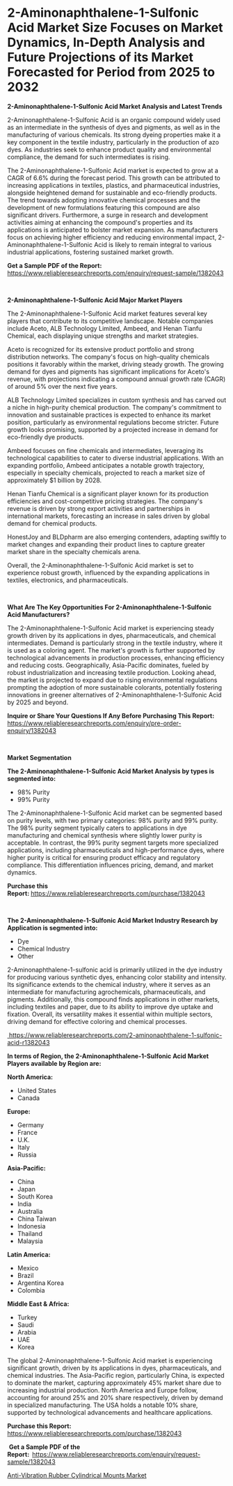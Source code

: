<p><h1>2-Aminonaphthalene-1-Sulfonic Acid Market Size Focuses on Market Dynamics, In-Depth Analysis and Future Projections of its Market Forecasted for Period from 2025 to 2032</h1></p><p><strong>2-Aminonaphthalene-1-Sulfonic Acid Market Analysis and Latest Trends</strong></p>
<p><p>2-Aminonaphthalene-1-Sulfonic Acid is an organic compound widely used as an intermediate in the synthesis of dyes and pigments, as well as in the manufacturing of various chemicals. Its strong dyeing properties make it a key component in the textile industry, particularly in the production of azo dyes. As industries seek to enhance product quality and environmental compliance, the demand for such intermediates is rising.</p><p>The 2-Aminonaphthalene-1-Sulfonic Acid market is expected to grow at a CAGR of 6.6% during the forecast period. This growth can be attributed to increasing applications in textiles, plastics, and pharmaceutical industries, alongside heightened demand for sustainable and eco-friendly products. The trend towards adopting innovative chemical processes and the development of new formulations featuring this compound are also significant drivers. Furthermore, a surge in research and development activities aiming at enhancing the compound's properties and its applications is anticipated to bolster market expansion. As manufacturers focus on achieving higher efficiency and reducing environmental impact, 2-Aminonaphthalene-1-Sulfonic Acid is likely to remain integral to various industrial applications, fostering sustained market growth.</p></p>
<p><strong>Get a Sample PDF of the Report:&nbsp;</strong> <a href="https://www.reliableresearchreports.com/enquiry/request-sample/1382043?utm_campaign=3323&utm_medium=2&utm_source=Github&utm_content=ia&utm_term=02042025&utm_id=2-aminonaphthalene-1-sulfonic-acid">https://www.reliableresearchreports.com/enquiry/request-sample/1382043</a></p>
<p>&nbsp;</p>
<p><strong>2-Aminonaphthalene-1-Sulfonic Acid Major Market Players</strong></p>
<p><p>The 2-Aminonaphthalene-1-Sulfonic Acid market features several key players that contribute to its competitive landscape. Notable companies include Aceto, ALB Technology Limited, Ambeed, and Henan Tianfu Chemical, each displaying unique strengths and market strategies.</p><p>Aceto is recognized for its extensive product portfolio and strong distribution networks. The company's focus on high-quality chemicals positions it favorably within the market, driving steady growth. The growing demand for dyes and pigments has significant implications for Aceto's revenue, with projections indicating a compound annual growth rate (CAGR) of around 5% over the next five years.</p><p>ALB Technology Limited specializes in custom synthesis and has carved out a niche in high-purity chemical production. The company's commitment to innovation and sustainable practices is expected to enhance its market position, particularly as environmental regulations become stricter. Future growth looks promising, supported by a projected increase in demand for eco-friendly dye products.</p><p>Ambeed focuses on fine chemicals and intermediates, leveraging its technological capabilities to cater to diverse industrial applications. With an expanding portfolio, Ambeed anticipates a notable growth trajectory, especially in specialty chemicals, projected to reach a market size of approximately $1 billion by 2028.</p><p>Henan Tianfu Chemical is a significant player known for its production efficiencies and cost-competitive pricing strategies. The company's revenue is driven by strong export activities and partnerships in international markets, forecasting an increase in sales driven by global demand for chemical products.</p><p>HonestJoy and BLDpharm are also emerging contenders, adapting swiftly to market changes and expanding their product lines to capture greater market share in the specialty chemicals arena.</p><p>Overall, the 2-Aminonaphthalene-1-Sulfonic Acid market is set to experience robust growth, influenced by the expanding applications in textiles, electronics, and pharmaceuticals.</p></p>
<p>&nbsp;</p>
<p><strong>What Are The Key Opportunities For 2-Aminonaphthalene-1-Sulfonic Acid Manufacturers?</strong></p>
<p><p>The 2-Aminonaphthalene-1-Sulfonic Acid market is experiencing steady growth driven by its applications in dyes, pharmaceuticals, and chemical intermediates. Demand is particularly strong in the textile industry, where it is used as a coloring agent. The market's growth is further supported by technological advancements in production processes, enhancing efficiency and reducing costs. Geographically, Asia-Pacific dominates, fueled by robust industrialization and increasing textile production. Looking ahead, the market is projected to expand due to rising environmental regulations prompting the adoption of more sustainable colorants, potentially fostering innovations in greener alternatives of 2-Aminonaphthalene-1-Sulfonic Acid by 2025 and beyond.</p></p>
<p><strong>Inquire or Share Your Questions If Any Before Purchasing This Report:</strong> <a href="https://www.reliableresearchreports.com/enquiry/pre-order-enquiry/1382043?utm_campaign=3323&utm_medium=2&utm_source=Github&utm_content=ia&utm_term=02042025&utm_id=2-aminonaphthalene-1-sulfonic-acid">https://www.reliableresearchreports.com/enquiry/pre-order-enquiry/1382043</a></p>
<p>&nbsp;</p>
<p><strong>Market Segmentation</strong></p>
<p><strong>The 2-Aminonaphthalene-1-Sulfonic Acid Market Analysis by types is segmented into:</strong></p>
<p><ul><li>98% Purity</li><li>99% Purity</li></ul></p>
<p><p>The 2-Aminonaphthalene-1-Sulfonic Acid market can be segmented based on purity levels, with two primary categories: 98% purity and 99% purity. The 98% purity segment typically caters to applications in dye manufacturing and chemical synthesis where slightly lower purity is acceptable. In contrast, the 99% purity segment targets more specialized applications, including pharmaceuticals and high-performance dyes, where higher purity is critical for ensuring product efficacy and regulatory compliance. This differentiation influences pricing, demand, and market dynamics.</p></p>
<p><strong>Purchase this Report:&nbsp;</strong><a href="https://www.reliableresearchreports.com/purchase/1382043?utm_campaign=3323&utm_medium=2&utm_source=Github&utm_content=ia&utm_term=02042025&utm_id=2-aminonaphthalene-1-sulfonic-acid">https://www.reliableresearchreports.com/purchase/1382043</a></p>
<p>&nbsp;</p>
<p><strong>The 2-Aminonaphthalene-1-Sulfonic Acid Market Industry Research by Application is segmented into:</strong></p>
<p><ul><li>Dye</li><li>Chemical Industry</li><li>Other</li></ul></p>
<p><p>2-Aminonaphthalene-1-sulfonic acid is primarily utilized in the dye industry for producing various synthetic dyes, enhancing color stability and intensity. Its significance extends to the chemical industry, where it serves as an intermediate for manufacturing agrochemicals, pharmaceuticals, and pigments. Additionally, this compound finds applications in other markets, including textiles and paper, due to its ability to improve dye uptake and fixation. Overall, its versatility makes it essential within multiple sectors, driving demand for effective coloring and chemical processes.</p></p>
<p><a href="https://www.reliableresearchreports.com/2-aminonaphthalene-1-sulfonic-acid-r1382043?utm_campaign=3323&utm_medium=2&utm_source=Github&utm_content=ia&utm_term=02042025&utm_id=2-aminonaphthalene-1-sulfonic-acid">&nbsp;https://www.reliableresearchreports.com/2-aminonaphthalene-1-sulfonic-acid-r1382043</a></p>
<p><strong>In terms of Region, the 2-Aminonaphthalene-1-Sulfonic Acid Market Players available by Region are:</strong></p>
<p>
    <p> <strong> North America: </strong>
        <ul>
            <li>United States</li>
            <li>Canada</li>
        </ul>
        </p> 
    <p> <strong> Europe: </strong>
        <ul>
            <li>Germany</li>
            <li>France</li>
            <li>U.K.</li>
            <li>Italy</li>
            <li>Russia</li>
        </ul>
        </p> 
    <p> <strong> Asia-Pacific: </strong>
        <ul>
            <li>China</li>
            <li>Japan</li>
            <li>South Korea</li>
            <li>India</li>
            <li>Australia</li>
            <li>China Taiwan</li>
            <li>Indonesia</li>
            <li>Thailand</li>
            <li>Malaysia</li>
        </ul>
        </p> 
    <p> <strong> Latin America: </strong>
        <ul>
            <li>Mexico</li>
            <li>Brazil</li>
            <li>Argentina Korea</li>
            <li>Colombia</li>
        </ul>
        </p> 
    <p> <strong> Middle East & Africa: </strong>
        <ul>
            <li>Turkey</li>
            <li>Saudi</li>
            <li>Arabia</li>
            <li>UAE</li>
            <li>Korea</li>
        </ul>
    </p>
    </p>
<p><p>The global 2-Aminonaphthalene-1-Sulfonic Acid market is experiencing significant growth, driven by its applications in dyes, pharmaceuticals, and chemical industries. The Asia-Pacific region, particularly China, is expected to dominate the market, capturing approximately 45% market share due to increasing industrial production. North America and Europe follow, accounting for around 25% and 20% share respectively, driven by demand in specialized manufacturing. The USA holds a notable 10% share, supported by technological advancements and healthcare applications.</p></p>
<p><strong>Purchase this Report: </strong><a href="https://www.reliableresearchreports.com/purchase/1382043?utm_campaign=3323&utm_medium=2&utm_source=Github&utm_content=ia&utm_term=02042025&utm_id=2-aminonaphthalene-1-sulfonic-acid">https://www.reliableresearchreports.com/purchase/1382043</a></p>
<p>&nbsp;<strong>Get a Sample PDF of the Report:&nbsp;&nbsp;</strong><a href="https://www.reliableresearchreports.com/enquiry/request-sample/1382043?utm_campaign=3323&utm_medium=2&utm_source=Github&utm_content=ia&utm_term=02042025&utm_id=2-aminonaphthalene-1-sulfonic-acid">https://www.reliableresearchreports.com/enquiry/request-sample/1382043</a></p>
<p><strong></strong></p>
<p><p><a href="https://github.com/boccalyver5k/Market-Research-Report-List-1/blob/main/anti-vibration-rubber-cylindrical-mounts-market.md?utm_campaign=3323&utm_medium=2&utm_source=Github&utm_content=ia&utm_term=02042025&utm_id=2-aminonaphthalene-1-sulfonic-acid">Anti-Vibration Rubber Cylindrical Mounts Market</a></p></p>